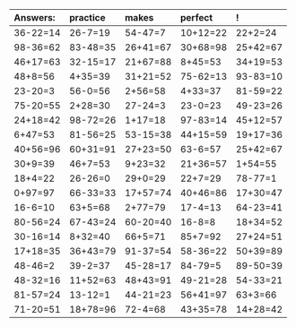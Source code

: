 | Answers: | practice | makes | perfect | ! |
| :--- | :--- | :--- | :--- | :--- |
| 36-22=14 | 26-7=19 | 54-47=7 | 10+12=22 | 22+2=24 | 
| 98-36=62 | 83-48=35 | 26+41=67 | 30+68=98 | 25+42=67 | 
| 46+17=63 | 32-15=17 | 21+67=88 | 8+45=53 | 34+19=53 | 
| 48+8=56 | 4+35=39 | 31+21=52 | 75-62=13 | 93-83=10 | 
| 23-20=3 | 56-0=56 | 2+56=58 | 4+33=37 | 81-59=22 | 
| 75-20=55 | 2+28=30 | 27-24=3 | 23-0=23 | 49-23=26 | 
| 24+18=42 | 98-72=26 | 1+17=18 | 97-83=14 | 45+12=57 | 
| 6+47=53 | 81-56=25 | 53-15=38 | 44+15=59 | 19+17=36 | 
| 40+56=96 | 60+31=91 | 27+23=50 | 63-6=57 | 25+42=67 | 
| 30+9=39 | 46+7=53 | 9+23=32 | 21+36=57 | 1+54=55 | 
| 18+4=22 | 26-26=0 | 29+0=29 | 22+7=29 | 78-77=1 | 
| 0+97=97 | 66-33=33 | 17+57=74 | 40+46=86 | 17+30=47 | 
| 16-6=10 | 63+5=68 | 2+77=79 | 17-4=13 | 64-23=41 | 
| 80-56=24 | 67-43=24 | 60-20=40 | 16-8=8 | 18+34=52 | 
| 30-16=14 | 8+32=40 | 66+5=71 | 85+7=92 | 27+24=51 | 
| 17+18=35 | 36+43=79 | 91-37=54 | 58-36=22 | 50+39=89 | 
| 48-46=2 | 39-2=37 | 45-28=17 | 84-79=5 | 89-50=39 | 
| 48-32=16 | 11+52=63 | 48+43=91 | 49-21=28 | 54-33=21 | 
| 81-57=24 | 13-12=1 | 44-21=23 | 56+41=97 | 63+3=66 | 
| 71-20=51 | 18+78=96 | 72-4=68 | 43+35=78 | 14+28=42 | 
